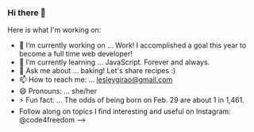 ### Hi there 👋


Here is what I'm working on:

- 🔭 I’m currently working on ... Work! I accomplished a goal this year to become a full time web developer!
- 🌱 I’m currently learning ... JavaScript. Forever and always.
- 💬 Ask me about ... baking! Let's share recipes :)
- 📫 How to reach me: ... lesleygirao@gmail.com
- 😄 Pronouns: ... she/her
- ⚡ Fun fact: ... The odds of being born on Feb. 29 are about 1 in 1,461.
- Follow along on topics I find interesting and useful on Instagram: @code4freedom 
-->
